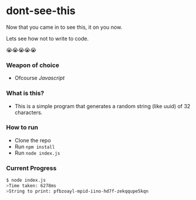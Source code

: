 # dont-see-this

Now that you came in to see this, it on you now.

Lets see how not to write to code.

😭😭😭😭😭

### Weapon of choice

- Ofcourse *Javascript*

### What is this?

- This is a simple program that generates a random string (like uuid) of 32 characters.

### How to run

- Clone the repo
- Run `npm install`
- Run `node index.js`

### Current Progress

```bash
$ node index.js 
>Time taken: 6278ms
>String to print: pfbzoayl-mpid-iino-hd7f-zekqqupe5kqn
```